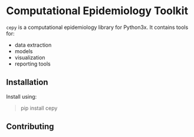 # Computational Epidemiology Toolkit

`cepy` is a computational epidemiology library for Python3x. It contains tools for:

- data extraction
- models
- visualization
- reporting tools

## Installation

Install using:

> pip install cepy

## Contributing


